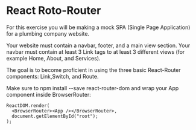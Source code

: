 # React Roto-Router

For this exercise you will be making a mock SPA (Single Page Application) for a plumbing company website.

Your website must contain a navbar, footer, and a main view section. Your navbar must contain at least 3 Link tags to at least 3 different views (for example Home, About, and Services).

The goal is to become proficient in using the three basic React-Router components: Link,Switch, and Route.

Make sure to npm install --save react-router-dom and wrap your App component inside BrowserRouter:

```
ReactDOM.render(  
  <BrowserRouter><App /></BrowserRouter>, 
  document.getElementById("root");
);
```
